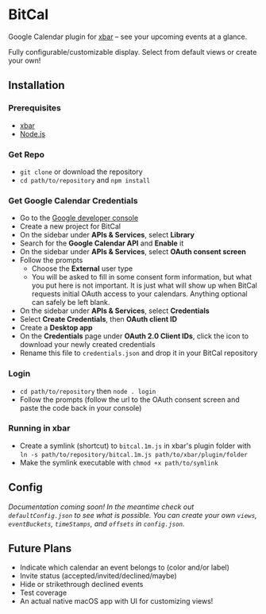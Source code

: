 # BitCal
Google Calendar plugin for [xbar](https://xbarapp.com/) – see your upcoming events at a glance.

Fully configurable/customizable display. Select from default views or create your own!

## Installation
### Prerequisites
* [xbar](https://xbarapp.com/)
* [Node.js](https://nodejs.org/en/)
### Get Repo
* `git clone` or download the repository
* `cd path/to/repository` and `npm install`

### Get Google Calendar Credentials
* Go to the [Google developer console](https://console.cloud.google.com/)
* Create a new project for BitCal
* On the sidebar under **APIs & Services**, select **Library**
* Search for the **Google Calendar API** and **Enable** it
* On the sidebar under **APIs & Services**, select **OAuth consent screen**
* Follow the prompts
  * Choose the **External** user type
  * You will be asked to fill in some consent form information, but what you put here is not important. It is just what will show up when BitCal requests initial OAuth access to your calendars. Anything optional can safely be left blank.
* On the sidebar under **APIs & Services**, select **Credentials**
* Select **Create Credentials**, then **OAuth client ID**
* Create a **Desktop app**
* On the **Credentials** page under **OAuth 2.0 Client IDs**, click the icon to download your newly created credentials
* Rename this file to `credentials.json` and drop it in your BitCal repository

### Login
* `cd path/to/repository` then `node . login`
* Follow the prompts (follow the url to the OAuth consent screen and paste the code back in your console)

### Running in xbar
* Create a symlink (shortcut) to `bitcal.1m.js` in xbar's plugin folder with `ln -s path/to/repository/bitcal.1m.js path/to/xbar/plugin/folder`
* Make the symlink executable with `chmod +x path/to/symlink`

## Config
_Documentation coming soon! In the meantime check out `defaultConfig.json` to see what is possible. You can create your own `views`, `eventBuckets`, `timeStamps`, and `offsets` in `config.json`._

## Future Plans
* Indicate which calendar an event belongs to (color and/or label)
* Invite status (accepted/invited/declined/maybe)
* Hide or strikethrough declined events
* Test coverage
* An actual native macOS app with UI for customizing views!
